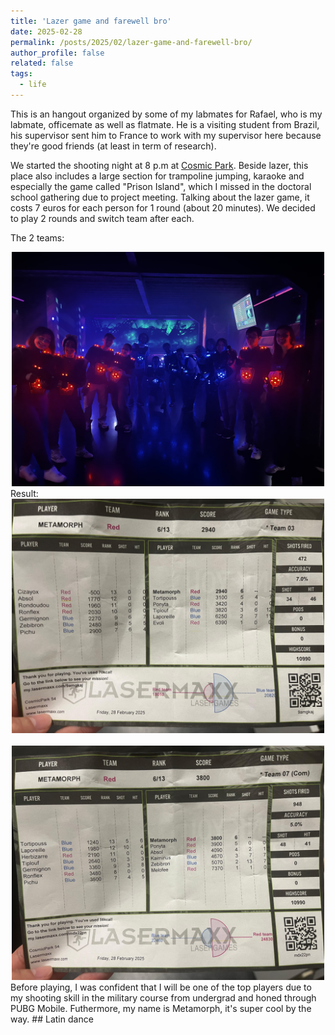 ```yaml
---
title: 'Lazer game and farewell bro'
date: 2025-02-28
permalink: /posts/2025/02/lazer-game-and-farewell-bro/
author_profile: false
related: false
tags:
  - life
---
```

This is an hangout organized by some of my labmates for Rafael, who is my labmate, officemate as well as flatmate. He is a visiting student from Brazil, his supervisor sent him to France to work with my supervisor here because they're good friends (at least in term of research).

We started the shooting night at 8 p.m at [Cosmic Park](https://www.google.com/maps/place/Cosmic+Park+54/@48.684242,6.2003571,15.94z/data=!4m14!1m7!3m6!1s0x479499787e26db93:0xc362fa5fa4c7833b!2sCosmic+Park+54!8m2!3d48.6848449!4d6.2041101!16s%2Fg%2F11hms47jd1!3m5!1s0x479499787e26db93:0xc362fa5fa4c7833b!8m2!3d48.6848449!4d6.2041101!16s%2Fg%2F11hms47jd1?entry=ttu&g_ep=EgoyMDI1MDMxMS4wIKXMDSoASAFQAw%3D%3D). Beside lazer, this place also includes a large section for trampoline jumping, karaoke and especially the game called "Prison Island", which I missed in the doctoral school gathering due to project meeting. Talking about the lazer game, it costs 7 euros for each person for 1 round (about 20 minutes). We decided to play 2 rounds and switch team after each.

The 2 teams:
<div style="text-align: center;">
    <img src="/images/lazer-game-and-farewell-bro/IMG_3960.JPG" alt="Centered Resized Image" width="500" />
</div>
Result:
<div style="text-align: center;">
    <img src="/images/lazer-game-and-farewell-bro/game1.jpg" alt="Centered Resized Image" width="500" />
</div>
<br>
<div style="text-align: center;">
    <img src="/images/lazer-game-and-farewell-bro/game2.jpg" alt="Centered Resized Image" width="500" />
</div>
Before playing, I was confident that I will be one of the top players due to my shooting skill in the military course from undergrad and honed through PUBG Mobile. Futhermore, my name is Metamorph, it's super cool by the way.
## Latin dance